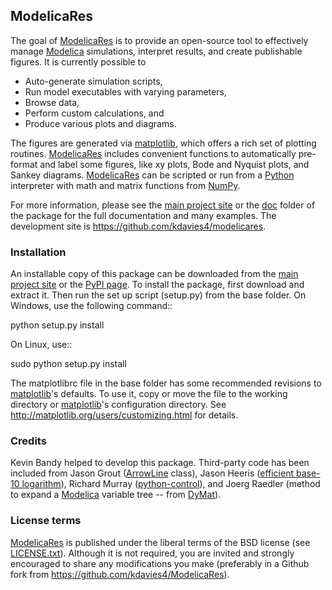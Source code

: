ModelicaRes
-----------

The goal of [ModelicaRes] is to provide an open-source tool to effectively
manage [Modelica] simulations, interpret results, and create publishable
figures.  It is currently possible to
 - Auto-generate simulation scripts,
 - Run model executables with varying parameters,
 - Browse data,
 - Perform custom calculations, and
 - Produce various plots and diagrams.

The figures are generated via [matplotlib], which
offers a rich set of plotting routines.  [ModelicaRes] includes convenient
functions to automatically pre-format and label some figures, like xy plots,
Bode and Nyquist plots, and Sankey diagrams.  [ModelicaRes] can be scripted or
run from a [Python](http://www.python.org) interpreter with math and matrix
functions from [NumPy](http://numpy.scipy.org).

For more information, please see the [main project site] or the [doc](doc)
folder of the package for the full documentation and many examples.  The
development site is https://github.com/kdavies4/modelicares.

### Installation

An installable copy of this package can be downloaded from the
[main project site] or the
[PyPI page](http://pypi.python.org/pypi/ModelicaRes).  To install the package,
first download and extract it.  Then run the set up script (setup.py) from the
base folder.  On Windows, use the following command::

   python setup.py install

On Linux, use::

   sudo python setup.py install

The matplotlibrc file in the base folder has some recommended revisions to
[matplotlib]'s defaults.  To use it, copy or move the file to the working
directory or [matplotlib]'s configuration directory.  See
http://matplotlib.org/users/customizing.html for details.

### Credits

Kevin Bandy helped to develop this package.  Third-party code has been included
from Jason Grout
([ArrowLine](http://old.nabble.com/Arrows-using-Line2D-and-shortening-lines-td19104579.html)
class), Jason Heeris
([efficient base-10 logarithm](http://www.mail-archive.com/matplotlib-users@lists.sourceforge.net/msg14433.html)),
Richard Murray
([python-control](http://sourceforge.net/apps/mediawiki/python-control)), and
Joerg Raedler (method to expand a [Modelica] variable tree -- from
[DyMat](http://www.j-raedler.de/projects/dymat/)).

### License terms

[ModelicaRes] is published under the liberal terms of the BSD license (see
[LICENSE.txt](LICENSE.txt)).  Although it is not required, you are invited and strongly
encouraged to share any modifications you make (preferably in a Github fork
from https://github.com/kdavies4/ModelicaRes).

[main project site]: http://kdavies4.github.io/ModelicaRes/
[ModelicaRes]: http://kdavies4.github.io/ModelicaRes/
[Modelica]: http://www.modelica.org
[matplotlib]: http://www.matplotlib.org
